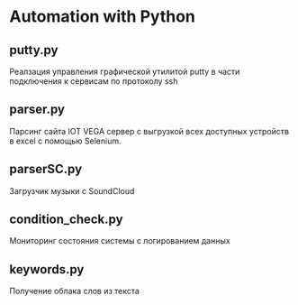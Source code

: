 # Automation with Python

## putty.py

 Реалзация управления графической утилитой putty в части подключения к сервисам по протоколу ssh

## parser.py

 Парсинг сайта IOT VEGA сервер с выгрузкой всех доступных устройств в excel c помощью Selenium.

## parserSC.py

 Загрузчик музыки с SoundCloud

## condition_check.py

 Мониторинг состояния системы с логированием данных
 
 ## keywords.py

 Получение облака слов из текста
